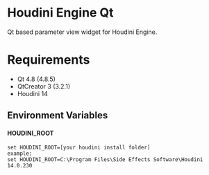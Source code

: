 # Houdini Engine Qt

Qt based parameter view widget for Houdini Engine.

# Requirements
- Qt 4.8 (4.8.5)
- QtCreator 3 (3.2.1)
- Houdini 14

## Environment Variables
#### HOUDINI_ROOT

    set HOUDINI_ROOT=[your houdini install folder]
    example:
    set HOUDINI_ROOT=C:\Program Files\Side Effects Software\Houdini 14.0.230

